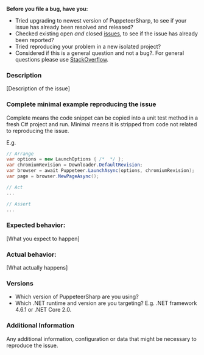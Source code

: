 **Before you file a bug, have you:**

* Tried upgrading to newest version of PuppeteerSharp, to see if your issue has already been resolved and released?
* Checked existing open *and* closed [issues](https://github.com/kblok/puppeteer-sharp/issues?utf8=%E2%9C%93&q=is%3Aissue), to see if the issue has already been reported?
* Tried reproducing your problem in a new isolated project?
* Considered if this is a general question and not a bug?. For general questions please use [StackOverflow](https://stackoverflow.com/search?q=puppeteer-sharp).

### Description

[Description of the issue]

### Complete minimal example reproducing the issue

Complete means the code snippet can be copied into a unit test method in a fresh C# project and run.
Minimal means it is stripped from code not related to reproducing the issue.

E.g.

```csharp
// Arrange
var options = new LaunchOptions { /*  */ };
var chromiumRevision = Downloader.DefaultRevision;
var browser = await Puppeteer.LaunchAsync(options, chromiumRevision);
var page = browser.NewPageAsync();

// Act
...

// Assert
...
```

### Expected behavior:

[What you expect to happen]

### Actual behavior:

[What actually happens]

### Versions

* Which version of PuppeteerSharp are you using?
* Which .NET runtime and version are you targeting? E.g. .NET framework 4.6.1 or .NET Core 2.0.

### Additional Information

Any additional information, configuration or data that might be necessary to reproduce the issue.